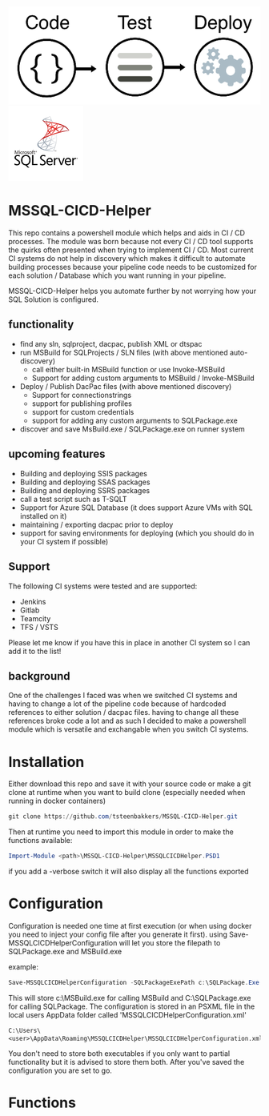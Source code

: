 ![CICD Logo](/Private/images/cicd.png "CICD Logo")
![SQL Logo](/Private/images/sql.png "SQL Logo")


# MSSQL-CICD-Helper

This repo contains a powershell module which helps and aids in CI / CD processes. The module was born because not every CI / CD tool supports the quirks often presented when trying to implement CI / CD. Most current CI systems do not help in discovery which makes it difficult to automate building processes because your pipeline code needs to be customized for each solution / Database which you want running in your pipeline.

MSSQL-CICD-Helper helps you automate further by not worrying how your SQL Solution is configured.

## functionality

- find any sln, sqlproject, dacpac, publish XML or dtspac
- run MSBuild for SQLProjects / SLN files (with above mentioned auto-discovery)
  - call either built-in MSBuild function or use Invoke-MSBuild
  - Support for adding custom arguments to MSBuild / Invoke-MSBuild
- Deploy / Publish DacPac files (with above mentioned discovery)
  - Support for connectionstrings
  - support for publishing profiles
  - support for custom credentials
  - support for adding any custom arguments to SQLPackage.exe
- discover and save MsBuild.exe / SQLPackage.exe on runner system

## upcoming features

- Building and deploying SSIS packages
- Building and deploying SSAS packages
- Building and deploying SSRS packages
- call a test script such as T-SQLT
- Support for Azure SQL Database (it does support Azure VMs with SQL installed on it)
- maintaining / exporting dacpac prior to deploy
- support for saving environments for deploying (which you should do in your CI system if possible)

## Support

The following CI systems were tested and are supported:

- Jenkins
- Gitlab
- Teamcity
- TFS / VSTS

Please let me know if you have this in place in another CI system so I can add it to the list!

## background

One of the challenges I faced was when we switched CI systems and having to change a lot of the pipeline code because of hardcoded references to either solution / dacpac files. having to change all these references broke code a lot and as such I decided to make a powershell module which is versatile and exchangable when you switch CI systems.

# Installation

Either download this repo and save it with your source code or make a git clone at runtime when you want to build clone (especially needed when running in docker containers)

```Powershell
git clone https://github.com/tsteenbakkers/MSSQL-CICD-Helper.git
```

Then at runtime you need to import this module in order to make the functions available:

```Powershell
Import-Module <path>\MSSQL-CICD-Helper\MSSQLCICDHelper.PSD1
```

if you add a -verbose switch it will also display all the functions exported

# Configuration

Configuration is needed one time at first execution (or when using docker you need to inject your config file after you generate it first). using Save-MSSQLCICDHelperConfiguration will let you store the filepath to SQLPackage.exe and MSBuild.exe

example:

```Powershell
Save-MSSQLCICDHelperConfiguration -SQLPackageExePath c:\SQLPackage.Exe -MSBuildExePath c:\MSBuild.exe
```

This will store c:\MSBuild.exe for calling MSBuild and C:\SQLPackage.exe for calling SQLPackage. The configuration is stored in an PSXML file in the local users AppData folder called 'MSSQLCICDHelperConfiguration.xml'

```windows
C:\Users\<user>\AppData\Roaming\MSSQLCICDHelper\MSSQLCICDHelperConfiguration.xml
```

You don't need to store both executables if you only want to partial functionality but it is advised to store them both. After you've saved the configuration you are set to go.

# Functions